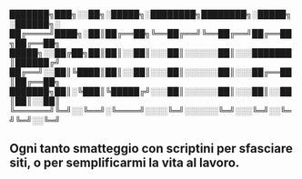 
███████╗███╗░░██╗░█████╗░████████╗████████╗░█████╗░██████╗░
██╔════╝████╗░██║██╔══██╗╚══██╔══╝╚══██╔══╝██╔══██╗██╔══██╗
█████╗░░██╔██╗██║██║░░██║░░░██║░░░░░░██║░░░███████║██████╔╝
██╔══╝░░██║╚████║██║░░██║░░░██║░░░░░░██║░░░██╔══██║██╔══██╗
███████╗██║░╚███║╚█████╔╝░░░██║░░░░░░██║░░░██║░░██║██║░░██║
╚══════╝╚═╝░░╚══╝░╚════╝░░░░╚═╝░░░░░░╚═╝░░░╚═╝░░╚═╝╚═╝░░╚═╝

## Ogni tanto smatteggio con scriptini per sfasciare siti, o per semplificarmi la vita al lavoro.
